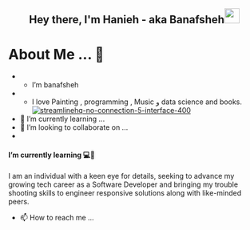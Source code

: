 
<h2 align="center">Hey there, I'm Hanieh - aka Banafsheh<img src="https://media.giphy.com/media/hvRJCLFzcasrR4ia7z/giphy.gif" width="30"> </h2>

# About Me ... 🦖

 
- * I’m banafsheh  
-  *  I love Painting , programming , Music و data science and books. <a href="#">![streamlinehq-no-connection-5-interface-400](https://user-images.githubusercontent.com/105555666/195209989-b42b71d9-a766-479c-a83e-7b8e7e121304.PNG) </a> 
- 🌱 I’m currently learning ...
- 💞️ I’m looking to collaborate on ...
-


<h4>I’m currently learning 💻📖</h4>
I am an individual with a keen eye for details, seeking to advance my growing tech career as a Software Developer and bringing my trouble shooting skills to engineer responsive solutions along with like-minded peers.
 
 
 
 
- 📫 How to reach me ...









<!---
banfshesadeghi/banfshesadeghi is a ✨ special ✨ repository because its `README.md` (this file) appears on your GitHub profile.
You can click the Preview link to take a look at your changes.
--->
